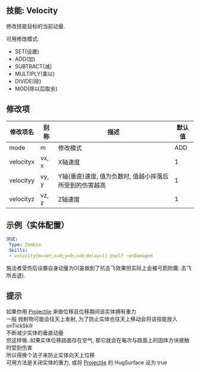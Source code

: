 技能: Velocity
--------------------------

修改技能目标的当前动量.

可用修改模式:

-   SET(设置)
-   ADD(加)
-   SUBTRACT(减)
-   MULTIPLY(乘以)
-   DIVIDE(除)
-   MOD(除以后取余)

修改项
----------

| 修改项名 | 别称    | 描述                                                                                                    | 默认值 |
|-----------|------------|----------------------------------------------------------------------------------------------------------------|---------------|
| mode      | m       | 修改模式 | ADD           |
| velocityx | vx, x   | X轴速度                               | 1             |
| velocityy | vy, y   | Y轴(垂直)速度, 值为负数时, 值越小摔落后所受到的伤害越高  | 1             |
| velocityz | vz, z   | Z轴速度                                | 1   |

示例（实体配置）
--------

```yaml
测试:
 Type: Zombie
 Skills:
 - velocity{m=set;x=0;y=0;z=0;delay=1} @self ~onDamaged
```
施法者受伤后设置自身动量为0(虽做到了抗击飞效果但实际上会被弓箭附魔: 击飞 所击退).

提示
----

如果你用 [Projectile](/技能/列表/projectile) 来做位移且位移期间该实体拥有重力  
一般 抛射物可能会往天上发射, 为了防止实体也往天上移动会将该技能放入onTickSkill  
不断减少实体的垂直动量  
但这样做..如果实体位移路面存在空气, 那它就会在每次与路面上的固体方块接触时受到伤害  
所以得换个法子来防止实体向天上位移  
可用方法是关闭实体的重力, 或将 [Projectile](/技能/列表/projectile) 的 HugSurface 设为 true